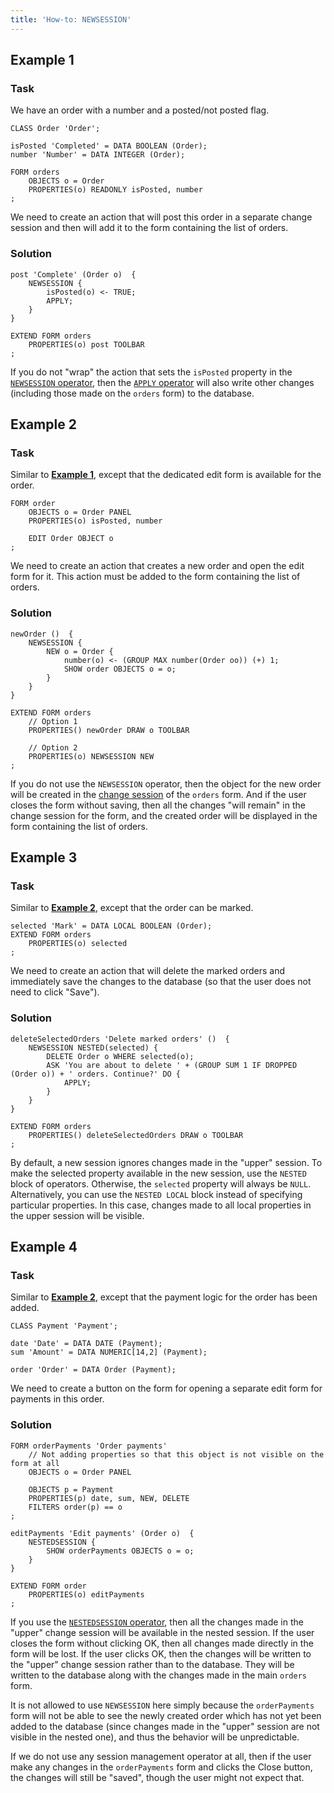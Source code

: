 ```yaml
---
title: 'How-to: NEWSESSION'
---
```


## Example 1

### Task

We have an order with a number and a posted/not posted flag.

```lsf
CLASS Order 'Order';

isPosted 'Completed' = DATA BOOLEAN (Order);
number 'Number' = DATA INTEGER (Order);

FORM orders
    OBJECTS o = Order
    PROPERTIES(o) READONLY isPosted, number
;
```

We need to create an action that will post this order in a separate change session and then will add it to the form containing the list of orders.

### Solution

```lsf
post 'Complete' (Order o)  {
    NEWSESSION {
        isPosted(o) <- TRUE;
        APPLY;
    }
}

EXTEND FORM orders
    PROPERTIES(o) post TOOLBAR
;
```

If you do not "wrap" the action that sets the `isPosted` property in the [`NEWSESSION` operator](NEWSESSION_operator.md), then the [`APPLY` operator](APPLY_operator.md) will also write other changes (including those made on the `orders` form) to the database.

## Example 2

### Task

Similar to [**Example 1**](#example-1), except that the dedicated edit form is available for the order.

```lsf
FORM order
    OBJECTS o = Order PANEL
    PROPERTIES(o) isPosted, number

    EDIT Order OBJECT o
;
```

We need to create an action that creates a new order and open the edit form for it. This action must be added to the form containing the list of orders.

### Solution

```lsf
newOrder ()  {
    NEWSESSION {
        NEW o = Order {
            number(o) <- (GROUP MAX number(Order oo)) (+) 1;
            SHOW order OBJECTS o = o;
        }
    }
}

EXTEND FORM orders
    // Option 1
    PROPERTIES() newOrder DRAW o TOOLBAR

    // Option 2
    PROPERTIES(o) NEWSESSION NEW
;
```

If you do not use the `NEWSESSION` operator, then the object for the new order will be created in the [change session](Change_sessions.md) of the `orders` form. And if the user closes the form without saving, then all the changes "will remain" in the change session for the form, and the created order will be displayed in the form containing the list of orders.

## Example 3

### Task

Similar to [**Example 2**](#example-2), except that the order can be marked.

```lsf
selected 'Mark' = DATA LOCAL BOOLEAN (Order);
EXTEND FORM orders
    PROPERTIES(o) selected
;
```

We need to create an action that will delete the marked orders and immediately save the changes to the database (so that the user does not need to click "Save").

### Solution

```lsf
deleteSelectedOrders 'Delete marked orders' ()  {
    NEWSESSION NESTED(selected) {
        DELETE Order o WHERE selected(o);
        ASK 'You are about to delete ' + (GROUP SUM 1 IF DROPPED (Order o)) + ' orders. Continue?' DO {
            APPLY;
        }
    }
}

EXTEND FORM orders
    PROPERTIES() deleteSelectedOrders DRAW o TOOLBAR
;
```

By default, a new session ignores changes made in the "upper" session. To make the selected property available in the new session, use the `NESTED` block of operators. Otherwise, the `selected` property will always be `NULL`. Alternatively, you can use the `NESTED LOCAL` block instead of specifying particular properties. In this case, changes made to all local properties in the upper session will be visible.

## Example 4

### Task

Similar to [**Example 2**](#example-2), except that the payment logic for the order has been added.

```lsf
CLASS Payment 'Payment';

date 'Date' = DATA DATE (Payment);
sum 'Amount' = DATA NUMERIC[14,2] (Payment);

order 'Order' = DATA Order (Payment);
```

We need to create a button on the form for opening a separate edit form for payments in this order.

### Solution

```lsf
FORM orderPayments 'Order payments'
    // Not adding properties so that this object is not visible on the form at all
    OBJECTS o = Order PANEL 

    OBJECTS p = Payment
    PROPERTIES(p) date, sum, NEW, DELETE
    FILTERS order(p) == o
;

editPayments 'Edit payments' (Order o)  {
    NESTEDSESSION {
        SHOW orderPayments OBJECTS o = o;
    }
}

EXTEND FORM order
    PROPERTIES(o) editPayments
;
```

If you use the [`NESTEDSESSION` operator](NESTEDSESSION_operator.md), then all the changes made in the "upper" change session will be available in the nested session. If the user closes the form without clicking OK, then all changes made directly in the form will be lost. If the user clicks OK, then the changes will be written to the "upper" change session rather than to the database. They will be written to the database along with the changes made in the main `orders` form.

It is not allowed to use `NEWSESSION` here simply because the `orderPayments` form will not be able to see the newly created order which has not yet been added to the database (since changes made in the "upper" session are not visible in the nested one), and thus the behavior will be unpredictable.

If we do not use any session management operator at all, then if the user make any changes in the `orderPayments` form and clicks the Close button, the changes will still be "saved", though the user might not expect that.
